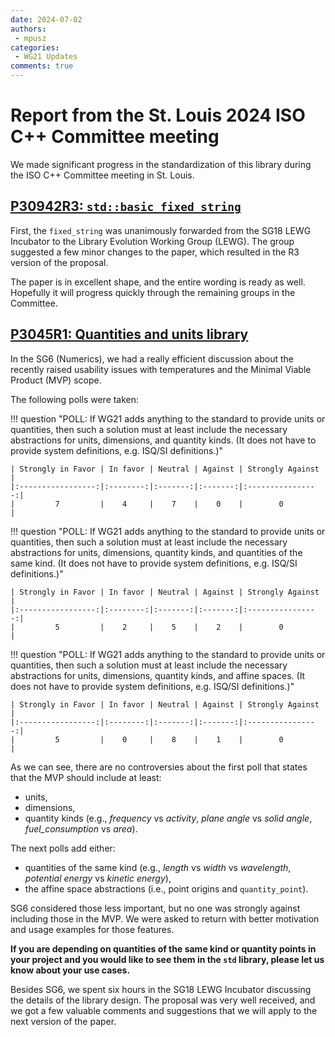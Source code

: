 ```yaml
---
date: 2024-07-02
authors:
 - mpusz
categories:
 - WG21 Updates
comments: true
---
```


# Report from the St. Louis 2024 ISO C++ Committee meeting

We made significant progress in the standardization of this library during the
ISO C++ Committee meeting in St. Louis.

<!-- more -->

## [P30942R3: `std::basic_fixed_string`](https://wg21.link/p3094r3)

First, the `fixed_string` was unanimously forwarded from the SG18 LEWG Incubator
to the Library Evolution Working Group (LEWG). The group suggested a few minor
changes to the paper, which resulted in the R3 version of the proposal.

The paper is in excellent shape, and the entire wording is ready as well. Hopefully
it will progress quickly through the remaining groups in the Committee.


## [P3045R1: Quantities and units library](https://wg21.link/p3045r1)

In the SG6 (Numerics), we had a really efficient discussion about the recently
raised usability issues with temperatures and the Minimal Viable Product (MVP)
scope.

The following polls were taken:

<!-- markdownlint-disable-next-line MD013 -->
!!! question "POLL: If WG21 adds anything to the standard to provide units or quantities, then such a solution must at least include the necessary abstractions for units, dimensions, and quantity kinds. (It does not have to provide system definitions, e.g. ISQ/SI definitions.)"

    | Strongly in Favor | In favor | Neutral | Against | Strongly Against |
    |:-----------------:|:--------:|:-------:|:-------:|:----------------:|
    |         7         |    4     |    7    |    0    |        0         |

<!-- markdownlint-disable-next-line MD013 -->
!!! question "POLL: If WG21 adds anything to the standard to provide units or quantities, then such a solution must at least include the necessary abstractions for units, dimensions, quantity kinds, and quantities of the same kind. (It does not have to provide system definitions, e.g. ISQ/SI definitions.)"

    | Strongly in Favor | In favor | Neutral | Against | Strongly Against |
    |:-----------------:|:--------:|:-------:|:-------:|:----------------:|
    |         5         |    2     |    5    |    2    |        0         |

<!-- markdownlint-disable-next-line MD013 -->
!!! question "POLL: If WG21 adds anything to the standard to provide units or quantities, then such a solution must at least include the necessary abstractions for units, dimensions, quantity kinds, and affine spaces. (It does not have to provide system definitions, e.g. ISQ/SI definitions.)"

    | Strongly in Favor | In favor | Neutral | Against | Strongly Against |
    |:-----------------:|:--------:|:-------:|:-------:|:----------------:|
    |         5         |    0     |    8    |    1    |        0         |

As we can see, there are no controversies about the first poll that states that the MVP should
include at least:

- units,
- dimensions,
- quantity kinds (e.g., _frequency_ vs _activity_, _plane angle_ vs _solid angle_,
 _fuel_consumption_ vs _area_).

The next polls add either:

- quantities of the same kind (e.g., _length_ vs _width_ vs _wavelength_,
_potential energy_ vs _kinetic energy_),
- the affine space abstractions (i.e., point origins and `quantity_point`).

SG6 considered those less important, but no one was strongly against including
those in the MVP.
We were asked to return with better motivation and usage examples for those features.

**If you are depending on quantities of the same kind or quantity points in your
project and you would like to see them in the `std` library, please let us know
about your use cases.**

Besides SG6, we spent six hours in the SG18 LEWG Incubator discussing the details of the library
design. The proposal was very well received, and we got a few valuable comments and suggestions
that we will apply to the next version of the paper.
